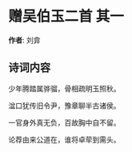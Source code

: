 # 赠吴伯玉二首  其一

**作者**: 刘弇

## 诗词内容

少年腾踏属骅骝，骨相疏明玉照秋。

湓口犹传旧令尹，豫章聊半古诸侯。

一官身外真无负，百故胸中自不留。

论荐由来公道在，谁将卓荦到需头。

